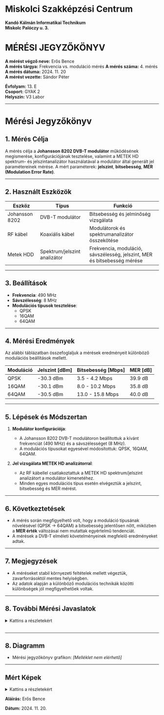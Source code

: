 # Miskolci Szakképzési Centrum  
**Kandó Kálmán Informatikai Technikum**  
**Miskolc Palóczy u. 3.**

# MÉRÉSI JEGYZŐKÖNYV

**A mérést végző neve:** Erős Bence  
**A mérés tárgya:** Frekvencia vs. moduláció mérés
**A mérés száma:** 4. mérés  
**A mérés dátuma:** 2024. 11. 20  
**A mérést vezette:** Sándor Péter  

**Évfolyam:** 13. E  
**Csoport:** GYAK 2  
**Helyszín:** V3 Labor 

---

# Mérési Jegyzőkönyv

## 1. Mérés Célja
A mérés célja a **Johansson 8202 DVB-T modulátor** működésének megismerése, konfigurációjának tesztelése, valamint a METEK HD spektrum- és jelszintanalizátor használatával a modulátor által generált jel paramétereinek mérése. A mért paraméterek: **jelszint**, **bitsebesség**, **MER (Modulation Error Rate)**.

---

## 2. Használt Eszközök

| Eszköz                     | Típus                       | Funkció                                           |
|----------------------------|-----------------------------|---------------------------------------------------|
| Johansson 8202             | DVB-T modulátor            | Bitsebesség és jelminőség vizsgálata              |
| RF kábel                   | Koaxiális kábel            | Modulátorok és spektrumanalizátor összekötése     |
| Metek HDD                  | Spektrum/jelszint analizátor| Frekvencia, moduláció, sávszélesség, jelszint, MER és bitsebesség mérése |

---

## 3. Beállítások
- **Frekvencia**: 490 MHz  
- **Sávszélesség**: 8 MHz  
- **Modulációs típusok tesztelése**:  
  - QPSK  
  - 16QAM  
  - 64QAM  

---

## 4. Mérési Eredmények
Az alábbi táblázatban összefoglaljuk a mérések eredményeit különböző modulációs beállítások mellett.

| **Moduláció** | **Jelszint [dBm]** | **Bitsebesség [Mbps]** | **MER [dB]** |
|---------------|---------------------|------------------------|--------------|
| QPSK          | -30.3 dBm          | 3.5 - 4.2 Mbps        | 39.9 dB      |
| 16QAM         | -30.1 dBm          | 8.0 - 10.2 Mbps       | 35.8 dB      |
| 64QAM         | -30.5 dBm          | 13.0 - 15.8 Mbps      | 40.0 dB      |

---

## 5. Lépések és Módszertan
1. **Modulátor konfigurációja**:
   - A Johansson 8202 DVB-T modulátoron beállítottuk a kívánt frekvenciát (490 MHz) és a sávszélességet (8 MHz).  
   - A modulációs típusokat egyesével módosítottuk: QPSK, 16QAM, 64QAM.

2. **Jel vizsgálata METEK HD analizátorral**:
   - Az RF kábellel csatlakoztattuk a METEK HD spektrum/jelszint analizátort a modulátor kimenetéhez.  
   - Minden egyes modulációs típus esetén elvégeztük a jelszint, bitsebesség és MER mérést.  

---

## 6. Következtetések
- A mérés során megfigyelhető volt, hogy a moduláció típusának növelésével (QPSK → 64QAM) a bitsebesség jelentősen nőtt, miközben a **MER érték** változásai nem mutattak egyértelmű tendenciát.  
- A mérések a DVB-T elméleti követelményeinek megfelelő eredményeket adtak.

---

## 7. Megjegyzések
- A méréseket stabil környezeti feltételek mellett végeztük, zavarforrásoktól mentes helyiségben.  
- Az adatok alapján a különböző modulációs technikák közötti különbségek jól megfigyelhetőek voltak.

---

## 8. További Mérési Javaslatok

<details>
<summary>Kattins a részletekért</summary>

1. **Szélsőséges Jelszint Tesztelése**
- **Cél**: Vizsgálni, hogyan viselkedik a rendszer különböző jelszint értékek mellett.
- **Lépések**:
  1. Állítsuk be a jelszintet az RF kimeneten szélsőségesen alacsony és magas értékekre (pl. -60 dBm, -20 dBm).
  2. Mérjük meg a bitsebességet és a MER-t a kiválasztott modulációs típusok mellett.
- **Elvárt eredmények**: Magasabb jelszintnél stabilabb adatátvitel, alacsonyabb jelszintnél romló MER és csökkenő bitsebesség.

---

2. **Szűkebb és Szélesebb Sávszélesség Hatásai**
- **Cél**: Megvizsgálni a sávszélesség változtatásának hatását a jel minőségére és teljesítményére.
- **Lépések**:
  1. Állítsuk be a sávszélességet különböző értékekre (pl. 6 MHz, 7 MHz, 8 MHz).
  2. Rögzítsük a jelszintet, MER-t és a bitsebességet.
- **Elvárt eredmények**: Szélesebb sávszélességnél nagyobb bitsebesség, de csökkenhet a MER.

---

3. **Zavarforrások Hatása**
- **Cél**: Meghatározni, hogy a közeli rádiófrekvenciás zavarok hogyan befolyásolják a jelek minőségét.
- **Lépések**:
  1. Helyezzünk egy zavarforrást (pl. másik RF jeladó) a vizsgált frekvencia közelébe.
  2. Mérjük meg a jelszintet, MER-t és a bitsebességet különböző távolságokból.
- **Elvárt eredmények**: Zavarforrás jelenléte csökkentheti a MER-t és növelheti a hibaarányt.

---

4. **Moduláció Stabilitásának Vizsgálata Időfüggvényében**
- **Cél**: Tesztelni, hogy hosszabb időtartam alatt mennyire stabil a jel különböző modulációs típusok esetén.
- **Lépések**:
  1. Állítsuk be az eszközt egy modulációs típusra (pl. 64QAM).
  2. Mérjünk jelszintet, MER-t és bitsebességet óránként legalább 12 órán keresztül.
- **Elvárt eredmények**: Stabil rendszer esetén a paramétereknek változatlannak kell maradniuk.

---

5. **Szomszédos Csatornák Vizsgálata**
- **Cél**: Megérteni, hogyan befolyásolja a szomszédos csatornák jelenléte a méréseket.
- **Lépések**:
  1. Aktiváljunk egy szomszédos csatornán (pl. 482 MHz vagy 498 MHz) másik DVB-T jelet.
  2. Mérjük meg a főcsatorna (490 MHz) paramétereit.
- **Elvárt eredmények**: Növekvő interferencia esetén csökkenhet a MER és romolhat a jel minősége.

---

6. **Jelkésleltetés Vizsgálata**
- **Cél**: Ellenőrizni a rendszer válaszidejét különböző beállítások mellett.
- **Lépések**:
  1. Állítsunk be eltérő modulációkat és sávszélességeket.
  2. Mérjük meg a jelkésleltetést (pl. speciális analizátorral vagy műszerekkel).
- **Elvárt eredmények**: A sávszélesség és moduláció változtatása hatással lehet a késleltetésre.

---

7. **Hőmérséklet Hatásának Vizsgálata**
- **Cél**: Megérteni, hogyan befolyásolja a környezeti hőmérséklet a rendszer teljesítményét.
- **Lépések**:
  1. Végezze el a méréseket különböző hőmérsékleteken (pl. 0°C, 25°C, 50°C).
  2. Rögzítse a jelszint, MER és bitsebesség értékeket.
- **Elvárt eredmények**: Szélsőséges hőmérsékleteken csökkenhet a rendszer stabilitása.

</details>

<br>

---

## 8. Diagramm
- Mérési jegyzőkönyv grafikon: *[Melléklet nem elérhető]*  

---

##  Mért Képek

<details>
<summary>Kattins a részletekért</summary>

<br>

<img src="https://erosbence27.github.io/jegyzokonyv/image/frekik.bmp"/>

<br>

<img src="https://erosbence27.github.io/jegyzokonyv/image/qpsk_meter.bmp"/>

<br>

<img src="https://erosbence27.github.io/jegyzokonyv/image/qpsk_bit.bmp"/>

<br>

<img src="https://erosbence27.github.io/jegyzokonyv/image/16qam_meter.bmp"/>

<br>

<img src="https://erosbence27.github.io/jegyzokonyv/image/16qam_meter.bmp"/>

<br>

<img src="https://erosbence27.github.io/jegyzokonyv/image/64qam_meter.bmp"/>

<br>

<img src="https://erosbence27.github.io/jegyzokonyv/image/64qam_bit.bmp"/>

<br>

</details>

**Aláírás:** Erős Bence

**Dátum:** 2024. 11. 20.